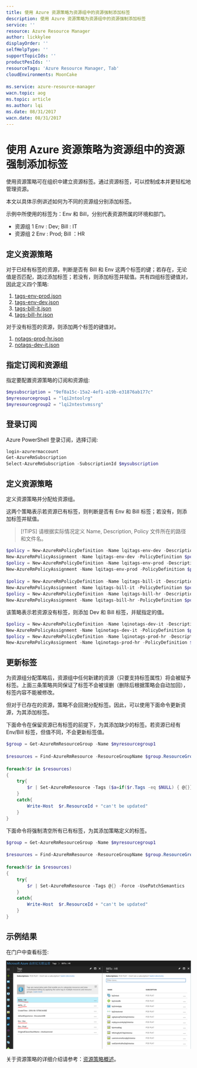 ```yaml
---
title: 使用 Azure 资源策略为资源组中的资源强制添加标签
description: 使用 Azure 资源策略为资源组中的资源强制添加标签
service: ''
resource: Azure Resource Manager
author: lickkylee
displayOrder: ''
selfHelpType: ''
supportTopicIds: ''
productPesIds: ''
resourceTags: 'Azure Resource Manager, Tab'
cloudEnvironments: MoonCake

ms.service: azure-resource-manager
wacn.topic: aog
ms.topic: article
ms.author: lqi
ms.date: 08/31/2017
wacn.date: 08/31/2017
---
```

# 使用 Azure 资源策略为资源组中的资源强制添加标签

使用资源策略可在组织中建立资源标签。通过资源标签，可以控制成本并更轻松地管理资源。

本文以具体示例讲述如何为不同的资源组分别添加标签。

示例中所使用的标签为：Env 和 Bill，分别代表资源所属的环境和部门。

- 资源组 1 Env : Dev; Bill : IT
- 资源组 2 Env : Prod; Bill ：HR

## 定义资源策略

对于已经有标签的资源，判断是否有 Bill 和 Env 这两个标签的键；若存在，无论值是否匹配，跳过添加标签；若没有，则添加标签并赋值。共有四组标签键值对，因此定义四个策略:

1. [tags-env-prod.json](https://github.com/wacn/AOG-CodeSample/blob/master/AzureResocrceManager/json/tags-env-prod.json)
2. [tags-env-dev.json](https://github.com/wacn/AOG-CodeSample/blob/master/AzureResocrceManager/json/tags-env-dev.json)
3. [tags-bill-it.json](https://github.com/wacn/AOG-CodeSample/blob/master/AzureResocrceManager/json/tags-bill-it.json)
4. [tags-bill-hr.json](https://github.com/wacn/AOG-CodeSample/blob/master/AzureResocrceManager/json/tags-bill-hr.json)

对于没有标签的资源，则添加两个标签的键值对。

1. [notags-prod-hr.json](https://github.com/wacn/AOG-CodeSample/blob/master/AzureResocrceManager/json/notags-prod-hr.json)
2. [notags-dev-it.json](https://github.com/wacn/AOG-CodeSample/blob/master/AzureResocrceManager/json/notags-dev-it.json)

## 指定订阅和资源组

指定要配置资源策略的订阅和资源组:

```PowerShell
$mysubscription = "9ef8a15c-15a2-4ef1-a19b-e31876ab177c"
$myresourcegroup1 = "lqi2ntoolrg"
$myresourcegroup2 = "lqi2ntestvmssrg"
```

## 登录订阅
Azure PowerShell 登录订阅，选择订阅:

```PowerShell
login-azurermaccount
Get-AzureRmSubscription
Select-AzureRmSubscription -SubscriptionId $mysubscription
```

## 定义资源策略

定义资源策略并分配给资源组。

这两个策略表示若资源已有标签，则判断是否有 Env 和 Bill 标签；若没有，则添加标签并赋值。

> [!TIPS]
> 请根据实际情况定义 Name, Description, Policy 文件所在的路径和文件名。

```PowerShell
$policy = New-AzureRmPolicyDefinition -Name lqitags-env-dev -Description "Policy to set environment" -Policy "C:\Users\lqi.FAREAST\Desktop\tags-env-dev.json"
New-AzureRmPolicyAssignment -Name lqitags-env-dev -PolicyDefinition $policy -Scope /subscriptions/$mysubscription/resourceGroups/$myresourcegroup1
$policy = New-AzureRmPolicyDefinition -Name lqitags-env-prod -Description "Policy to set environment" -Policy "C:\Users\lqi.FAREAST\Desktop\tags-env-prod.json"
New-AzureRmPolicyAssignment -Name lqitags-env-prod -PolicyDefinition $policy -Scope /subscriptions/$mysubscription/resourceGroups/$myresourcegroup2

$policy = New-AzureRmPolicyDefinition -Name lqitags-bill-it -Description "Policy to set bill owner" -Policy "C:\Users\lqi.FAREAST\Desktop\tags-bill-it.json"
New-AzureRmPolicyAssignment -Name lqitags-bill-it -PolicyDefinition $policy -Scope /subscriptions/$mysubscription/resourceGroups/$myresourcegroup1
$policy = New-AzureRmPolicyDefinition -Name lqitags-bill-hr -Description "Policy to set bill owner" -Policy "C:\Users\lqi.FAREAST\Desktop\tags-bill-hr.json"
New-AzureRmPolicyAssignment -Name lqitags-bill-hr -PolicyDefinition $policy -Scope /subscriptions/$mysubscription/resourceGroups/$myresourcegroup2
```

该策略表示若资源没有标签，则添加 Dev 和 Bill 标签，并赋指定的值。

```PowerShell
$policy = New-AzureRmPolicyDefinition -Name lqinotags-dev-it -Description "Policy to set env and bill" -Policy "C:\Users\lqi.FAREAST\Desktop\notags-dev-it.json"
New-AzureRmPolicyAssignment -Name lqinotags-dev-it -PolicyDefinition $policy -Scope /subscriptions/$mysubscription/resourceGroups/$myresourcegroup1
$policy = New-AzureRmPolicyDefinition -Name lqinotags-prod-hr -Description "Policy to set env and bill" -Policy "C:\Users\lqi.FAREAST\Desktop\notags-prod-hr.json"
New-AzureRmPolicyAssignment -Name lqinotags-prod-hr -PolicyDefinition $policy -Scope /subscriptions/$mysubscription/resourceGroups/$myresourcegroup2
```
## 更新标签

为资源组分配策略后，资源组中任何新建的资源（只要支持标签属性）将会被赋予标签。上面三条策略共同保证了标签不会被误删（删除后根据策略会自动加回），标签内容不能被修改。

但对于已存在的资源，策略不会回溯分配标签。因此，可以使用下面命令更新资源，为其添加标签。

下面命令在保留资源已有标签的前提下，为其添加缺少的标签。若资源已经有 Env/Bill 标签，但值不同，不会更新标签值。

```PowerShell
$group = Get-AzureRmResourceGroup -Name $myresourcegroup1

$resources = Find-AzureRmResource -ResourceGroupName $group.ResourceGroupName 

foreach($r in $resources)
{
    try{
        $r | Set-AzureRmResource -Tags ($a=if($r.Tags -eq $NULL) { @{}} else {$r.Tags}) -Force -UsePatchSemantics
    }
    catch{
        Write-Host  $r.ResourceId + "can't be updated"
    }
}
```

下面命令将强制清空所有已有标签，为其添加策略定义的标签。

```PowerShell
$group = Get-AzureRmResourceGroup -Name $myresourcegroup1

$resources = Find-AzureRmResource -ResourceGroupName $group.ResourceGroupName 

foreach($r in $resources)
{
    try{
        $r | Set-AzureRmResource -Tags @{} -Force -UsePatchSemantics
    }
    catch{
        Write-Host  $r.ResourceId + "can't be updated"
    }
}
```

## 示例结果

在门户中查看标签:

![portal](media/aog-azure-resource-manager-add-label-force-with-policy/portal.png)

关于资源策略的详细介绍请参考：[资源策略概述](https://docs.azure.cn/zh-cn/azure-resource-manager/resource-manager-policy)。